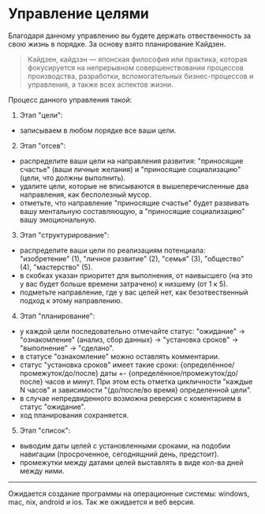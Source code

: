 # Управление целями

Благодаря данному управлению вы будете держать отвественность за свою жизнь в порядке. За основу взято планирование Кайдзен.

> Кайдзен, кайдзэн — японская философия или практика, которая фокусируется на непрерывном совершенствовании процессов производства, разработки, вспомогательных бизнес-процессов и управления, а также всех аспектов жизни.

Процесс данного управления такой:

1. Этап "цели":
- записываем в любом порядке все ваши цели.
2. Этап "отсев":
- распределите ваши цели на направления развития: "приносящие счастье" (ваши личные желания) и "приносящие социализацию" (цели, что должны выполнить).
- удалите цели, которые не вписываются в вышеперечисленные два направления, как бесполезный мусор.
- отметьте, что направление "приносящие счастье" будет развивать вашу ментальную составляющую, а "приносящие социализацию" вашу эмоциональную.
3. Этап "структурирование":
- распределите ваши цели по реализациям потенциала: "изобретение" (1), "личное развитие" (2), "семья" (3), "общество" (4), "мастерство" (5).
- в скобках указан приоритет для выполнения, от наивысшего (на это у вас будет больше времени затрачено) к низшему (от 1 к 5).
- подметьте направление, где у вас целей нет, как безотвественный подход к этому направлению.
4. Этап "планирование":
- у каждой цели последовательно отмечайте статус: "ожидание" → "ознакомление" (анализ, сбор данных) → "установка сроков" → "выполнение" → "сделано".
- в статусе "ознакомление" можно оставлять комментарии.
- статус "установка сроков" имеет такие сроки: {определённое/промежуток/до/после} даты +- {определённое/промежуток/до/после} часов и минут. При этом есть отметка цикличности "каждые N часов" и зависимости "{до/после/во время} определенной цели".
- в случае непредвиденного возможна реверсия с коментарием в статус "ожидание".
- ход планирования сохраняется.
5. Этап "список":
- выводим даты целей с установленными сроками, на подобии навигации (просроченное, сегоднящний день, предстоит).
- промежутки между датами целей выставлять в виде кол-ва дней между ними.

<hr>

Ожидается создание программы на операционные системы: windows, mac, nix, android и ios. Так же ожидается и веб версия.

